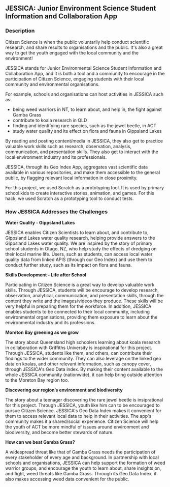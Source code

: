 ## JESSICA: Junior Environment Science Student Information and Collaboration App

### Description

Citizen Science is when the public voluntarily help conduct scientific research, and share results to organisations and the public. It's also a great way to get the youth engaged with the local community and the environment!

JESSICA stands for Junior Environmental Science Student Information and Collaboration App, and it is both a tool and a community to encourage in the participation of Citizen Science, engaging students with their local community and environmental organisations.

For example, schools and organisations can host activities in JESSICA such as:
- being weed warriors in NT, to learn about, and help in, the fight against Gamba Grass
- contribute to koala research in QLD
- finding and identifying rare species, such as the jewel beetle, in ACT
- study water quality and its effect on flora and fauna in Gippsland Lakes

By reading and posting content/media in JESSICA, they also get to practice valuable work skills such as research, observation, analysis, communication, and presentation skills. They also get to interact with the local environment industry and its professionals.

JESSICA, through its Geo Index App, aggregates vast scientific data available in various repositories, and make them accessible to the general public, by flagging relevant local information in close proximity.

For this project, we used Scratch as a prototyping tool. It is used by primary school kids to create interactive stories, animation, and games. For this hack, we used Scratch as a prototyping tool to conduct tests.

### How JESSICA Addresses the Challenges

**Water Quality - Gippsland Lakes**

JESSICA enables Citizen Scientists to learn about, and contribute to, Gippsland Lakes water quality research, helping provide answers to the Gippsland Lakes water quality. We are inspired by the story of primary school students in Otago, NZ, who help study the effects of dredging on their local marine life. Users, such as students, can access local water quality data from linked APIS (through our Geo Index) and use them to conduct further study, such as its impact on flora and fauna.

**Skills Development - Life after School**

Participating in Citizen Science is a great way to develop valuable work skills. Through JESSICA, students will be encourage to develop research, observation, analytical, communication, and presentation skills, through the content they write and the images/videos they produce. These skills will be very helpful in preparing them for the workforce. In addition, JESSICA enables students to be connected to their local community, including environmental organisations, providing them exposure to learn about the environmental industry and its professions.

**Moreton Bay greening as we grow**

The story about Queensland high schoolers learning about koala research in collaboration with Griffiths University is inspirational for this project. Through JESSICA, students like them, and others, can contribute their findings to the wider community. They can also leverage on the linked geo data on koalas, and other relevant information, such as canopy cover, through JESSICA's Geo Data index. By making their content available to the whole JESSICA community (nationwide), it can help bring outside attention to the Moreton Bay region too.

**Discovering our region’s environment and biodiversity**

The story about a teenager discovering the rare jewel beetle is insiprational for this project. Through JESSICA, youth like him can to be encouraged to pursue Citizen Science. JESSICA's Geo Data Index makes it convenient for them to access relevant local data to help in their activities. The app's community makes it a shared/social experience. Citizen Science will help the youth of ACT be more mindful of issues around environment and biodiversity, and become better stewards of nature.

**How can we beat Gamba Grass?**

A widespread threat like that of Gamba Grass needs the participation of every stakeholder of every age and background. In partnership with local schools and organisations, JESSICA can help support the formation of weed warrior groups, and encourage the youth to learn about, share insights on, and fight, weed threats like Gamba Grass. Through its Geo Data Index, it also makes accessing weed data convenient for the public.
